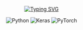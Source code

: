 <!--타이틀 부분-->  

<div align="center">
  
[![Typing SVG](https://readme-typing-svg.demolab.com/?lines=hi_hiheesoo&center=true)](https://git.io/typing-svg)
  
</div>

<div align="center">
  
![Python](https://img.shields.io/badge/python-3670A0?style=for-the-badge&logo=python&logoColor=ffdd54)
![Keras](https://img.shields.io/badge/Keras-%23D00000.svg?style=for-the-badge&logo=Keras&logoColor=white)
![PyTorch](https://img.shields.io/badge/PyTorch-%23EE4C2C.svg?style=for-the-badge&logo=PyTorch&logoColor=white)

</div>
